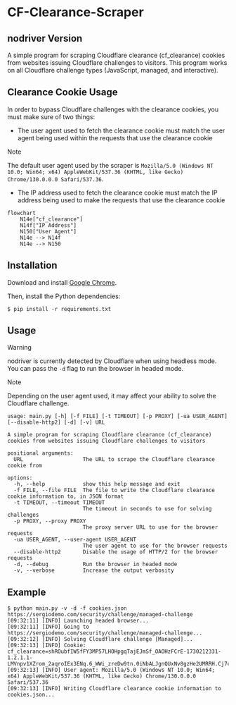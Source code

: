 # CF-Clearance-Scraper

## nodriver Version
A simple program for scraping Cloudflare clearance (cf_clearance) cookies from websites issuing Cloudflare challenges to visitors. This program works on all Cloudflare challenge types (JavaScript, managed, and interactive).

## Clearance Cookie Usage
In order to bypass Cloudflare challenges with the clearance cookies, you must make sure of two things:

- The user agent used to fetch the clearance cookie must match the user agent being used within the requests that use the clearance cookie
> [!NOTE]
> The default user agent used by the scraper is `Mozilla/5.0 (Windows NT 10.0; Win64; x64) AppleWebKit/537.36 (KHTML, like Gecko) Chrome/130.0.0.0 Safari/537.36`.
- The IP address used to fetch the clearance cookie must match the IP address being used to make the requests that use the clearance cookie

```mermaid
flowchart
	N14e["cf_clearance"]
	N14f["IP Address"]
	N150["User Agent"]
	N14e --> N14f
	N14e --> N150
```

## Installation
Download and install [Google Chrome](https://www.google.com/chrome/index.html).

Then, install the Python dependencies:

    $ pip install -r requirements.txt

## Usage
> [!WARNING]
> nodriver is currently detected by Cloudflare when using headless mode. You can pass the `-d` flag to run the browser in headed mode.

> [!NOTE]
> Depending on the user agent used, it may affect your ability to solve the Cloudflare challenge.

```
usage: main.py [-h] [-f FILE] [-t TIMEOUT] [-p PROXY] [-ua USER_AGENT] [--disable-http2] [-d] [-v] URL

A simple program for scraping Cloudflare clearance (cf_clearance) cookies from websites issuing Cloudflare challenges to visitors

positional arguments:
  URL                   The URL to scrape the Cloudflare clearance cookie from

options:
  -h, --help            show this help message and exit
  -f FILE, --file FILE  The file to write the Cloudflare clearance cookie information to, in JSON format
  -t TIMEOUT, --timeout TIMEOUT
                        The timeout in seconds to use for solving challenges
  -p PROXY, --proxy PROXY
                        The proxy server URL to use for the browser requests
  -ua USER_AGENT, --user-agent USER_AGENT
                        The user agent to use for the browser requests
  --disable-http2       Disable the usage of HTTP/2 for the browser requests
  -d, --debug           Run the browser in headed mode
  -v, --verbose         Increase the output verbosity
```

## Example
    $ python main.py -v -d -f cookies.json https://sergiodemo.com/security/challenge/managed-challenge
    [09:32:11] [INFO] Launching headed browser...
    [09:32:11] [INFO] Going to https://sergiodemo.com/security/challenge/managed-challenge...
    [09:32:12] [INFO] Solving Cloudflare challenge [Managed]...
    [09:32:13] [INFO] Cookie: cf_clearance=shROubfIW5fFY3MP57LHOHpgqTajEJmSf_OAOHzFCrE-1730212331-1.2.1.1-LMVnpv1XZrom_2aqroIEx3ENq.6_WWi_zreDw9tn.0iNbALJgnQUxNv8gzHe2UMRRH.Cj7cR6cadGpJJH4EgEH0cX8Zevv7bwiKL0ykxBf9muDt9Lu0UbNmxbqRW.RP2b6VIM6t5NfI0PtoeSThfvDIywWck6jQ99VRrbbSeKg46A53f4ctkNf8ZjTy_SRoh8e.imNrLC3CRV3l7FDaEan_JHUuf3wAbDDJ0l6pfv7mBYNqGNdyXTvRITcgUr7ZUyeyoXC5I8A9mmaM0jS3kHXXxBlXhlR1voLwAynuu25GQw7ycXQGK47QngJr33gdm7MQVUP5_6mmtNIqXY1Y6U3j0pHkksgbUj2BaoeiFraX.aegb6PgbQBDiYlq168P7MlLW1.Ew9.wJG.Hp6dgTEgv_FZq9kYa3lic4i8GZBkKbOAJC_WNOkrfKhDtGf6lS
    [09:32:13] [INFO] User agent: Mozilla/5.0 (Windows NT 10.0; Win64; x64) AppleWebKit/537.36 (KHTML, like Gecko) Chrome/130.0.0.0 Safari/537.36
    [09:32:13] [INFO] Writing Cloudflare clearance cookie information to cookies.json...
